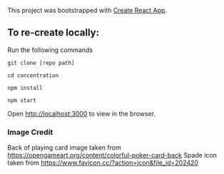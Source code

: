 This project was bootstrapped with [Create React App](https://github.com/facebook/create-react-app).

## To re-create locally:
Run the following commands

`git clone [repo path]`

`cd concentration`

`npm install`

`npm start`

Open [http://localhost:3000](http://localhost:3000) to view in the browser.


### Image Credit
Back of playing card image taken from https://opengameart.org/content/colorful-poker-card-back
Spade icon taken from https://www.favicon.cc/?action=icon&file_id=202420
